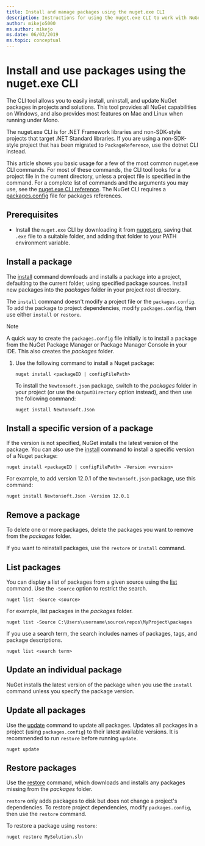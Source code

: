 ```yaml
---
title: Install and manage packages using the nuget.exe CLI
description: Instructions for using the nuget.exe CLI to work with NuGet packages.
author: mikejo5000
ms.author: mikejo
ms.date: 06/03/2019
ms.topic: conceptual
---
```


# Install and use packages using the nuget.exe CLI

The CLI tool allows you to easily install, uninstall, and update NuGet packages in projects and solutions. This tool provides all NuGet capabilities on Windows, and also provides most features on Mac and Linux when running under Mono.

The nuget.exe CLI is for .NET Framework libraries and non-SDK-style projects that target .NET Standard libraries. If you are using a non-SDK-style project that has been migrated to `PackageReference`, use the dotnet CLI instead.

This article shows you basic usage for a few of the most common nuget.exe CLI commands. For most of these commands, the CLI tool looks for a project file in the current directory, unless a project file is specified in the command. For a complete list of commands and the arguments you may use, see the [nuget.exe CLI reference](../tools/nuget-exe-cli-reference.md). The NuGet CLI requires a [packages.config](../reference/packages-config.md) file for packages references.

## Prerequisites

- Install the `nuget.exe` CLI by downloading it from [nuget.org](https://dist.nuget.org/win-x86-commandline/latest/nuget.exe), saving that `.exe` file to a suitable folder, and adding that folder to your PATH environment variable.

## Install a package

The [install](../tools/cli-ref-install.md) command downloads and installs a package into a project, defaulting to the current folder, using specified package sources. Install new packages into the *packages* folder in your project root directory.

The `install` command doesn't modify a project file or the `packages.config`. To add the package to project dependencies, modify `packages.config`, then use either `install` or `restore`.

> [!NOTE]
> A quick way to create the `packages.config` file initially is to install a package from the NuGet Package Manager or Package Manager Console in your IDE. This also creates the *packages* folder.

1. Use the following command to install a Nuget package:

    ```cli
    nuget install <packageID | configFilePath>
    ```

    To install the `Newtonsoft.json` package, switch to the *packages* folder in your project (or use the `OutputDirectory` option instead), and then use the following command:

    ```cli
    nuget install Newtonsoft.Json
    ```

## Install a specific version of a package

If the version is not specified, NuGet installs the latest version of the package. You can also use the [install](../tools/cli-ref-install.md) command to install a specific version of a Nuget package:

```cli
nuget install <packageID | configFilePath> -Version <version>
```

For example, to add version 12.0.1 of the `Newtonsoft.json` package, use this command:

```cli
nuget install Newtonsoft.Json -Version 12.0.1
```

## Remove a package

To delete one or more packages, delete the packages you want to remove from the *packages* folder.

If you want to reinstall packages, use the `restore` or `install` command.

## List packages

You can display a list of packages from a given source using the [list](../tools/cli-ref-list) command. Use the `-Source` option to restrict the search.

```cli
nuget list -Source <source>
```

For example, list packages in the *packages* folder.

```cli
nuget list -Source C:\Users\username\source\repos\MyProject\packages
```

If you use a search term, the search includes names of packages, tags, and package descriptions.

```cli
nuget list <search term>
```

## Update an individual package

NuGet installs the latest version of the package when you use the `install` command unless you specify the package version.

## Update all packages

Use the [update](../tools/cli-ref-update.md) command to update all packages. Updates all packages in a project (using `packages.config`) to their latest available versions. It is recommended to run `restore` before running `update`.

```cli
nuget update
```

## Restore packages

Use the [restore](../tools/cli-ref-restore.md) command, which downloads and installs any packages missing from the *packages* folder.

`restore` only adds packages to disk but does not change a project's dependencies. To restore project dependencies, modify `packages.config`, then use the `restore` command.

To restore a package using `restore`:

```cli
nuget restore MySolution.sln
```